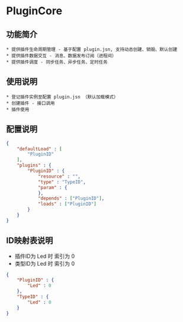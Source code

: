 # PluginCore

## 功能简介
    * 提供插件生命周期管理 - 基于配置 plugin.jsn, 支持动态创建、销毁、默认创建
    * 提供插件数据交互 - 消息、数据发布订阅（进程间）
    * 提供插件调度 - 同步任务、异步任务、定时任务

## 使用说明
    * 登记插件实例至配置 plugin.jsn （默认加载模式）
    * 创建插件 - 接口调用
    * 插件使用

## 配置说明

```json
{
    "defaultLoad" : [
        "PluginID"
    ],
    "plugins" : {
        "PluginID" : {
            "resource" : "",
            "type" : "TypeID",
            "param" : {
            },
            "depends" : ["PluginID"],
            "loads" : ["PluginID"]
        }
    }
}

```

## ID映射表说明

 * 插件ID为 Led 时 索引为 0
 * 类型ID为 Led 时 索引为 0

```json
{
    "PluginID" : {
        "Led" : 0
    },
    "TypeID" : {
        "Led" : 0
    }
}
```
